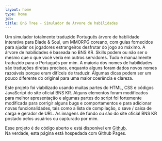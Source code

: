 ```yaml
---
layout: home
type: home
job: 
title: BnS Tree - Simulador de Árvore de habilidades
---
```

<p class="lead">Um simulador totalmente traduzido Português árvore de habilidade interativa para Blade & Soul, um MMORPG coreano, com guias fornecidos para ajudar os jogadores estrangeiros desfrutar do jogo ao máximo. </ P>
A árvore de habilidades é baseada no BNS KR. Skills podem ou não ser o mesmo que o que você veria em outros servidores. Tudo é manualmente traduzido para o Português por mim. A maioria dos nomes de habilidades são traduções diretas precisos, enquanto alguns foram dados novos nomes razoáveis ​​porque eram difíceis de traduzir. Algumas dicas podem ser um pouco diferente do original para uma maior coerência e clareza.

Este projeto foi viabilizado usando muitas partes do HTML, CSS e códigos JavaScript do site oficial BNS KR. Alguns elementos foram modificados para melhor apresentação e algumas partes do script foi fortemente modificada para corrigir alguns bugs e comportamentos e para adicionar novas funcionalidades, tais como a lista de compilação, o save / caixa de carga e gerador de URL. As imagens de fundo ou são do site oficial BNS KR postado pelos usuários ou capturado por mim.

Esse projeto é de código aberto e está disponível em <a href="http://bit.ly/1AFTgca">Github</a>.  
Na verdade, esta página está hospedada com Github Pages.
